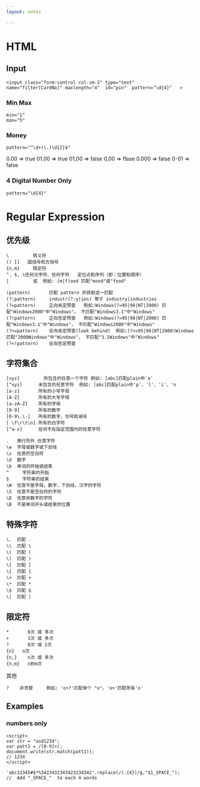 ```yaml
---
layout: notes

---
```


#   HTML 
##  Input 
```
<input class="form-control col-sm-2" type="text"  name="filter[CardNo]" maxlength="4"  id="pin"  pattern="\d{4}"   >
```
### Min Max 
```
min="1" 
max="5"
```


### Money 
```
pattern="^\d+(\.)\d{2}$" 
```
0.00  => true
01.00 => true
01,00 => false
0,00  => flase
0.000 => false
0-01  => false
### 4 Digital Number Only 
```
pattern="\d{4}"
```

#  Regular Expression 
##  优先级
```
\	      转义符
() []   圆括号和方括号
{n,m}	  限定符
^, $, \任何元字符、任何字符	定位点和序列（即：位置和顺序）
|	      或  例如: (m|f)ood 匹配"mood"或"food"
```
```
(pattern)   	匹配 pattern 并获取这一匹配
(?:pattern) 	industr(?:y|ies) 等于 industry|industries
(?=pattern)  	正向肯定预查   例如:Windows(?=95|98|NT|2000) 匹配"Windows2000"中"Windows"， 不匹配"Windows3.1"中"Windows"
(?!pattern) 	正向否定预查   例如:Windows(?=95|98|NT|2000) 匹配"Windows3.1"中"Windows"， 不匹配"Windows2000"中"Windows"
(?<=pattern) 	反向肯定预查(look behind)  例如:(?<=95|98|NT|2000)Windows 匹配"2000Windows"中"Windows"， 不匹配"3.1Windows"中"Windows"
(?<!pattern)	反向否定预查
```
##  字符集合
```
[xyz]		  所包含的任意一个字符 例如: [abc]匹配plain中'a'
[^xyz]		未包含的任意字符  例如: [abc]匹配plain中'p'、'l'、'i'、'n
[a-z] 		所有的小写字母 
[A-Z] 		所有的大写字母 
[a-zA-Z] 	所有的字母 
[0-9] 		所有的数字 
[0-9\.\-] 	所有的数字，句号和减号 
[ \f\r\t\n] 所有的白字符
[^a-z]		任何不在指定范围内的任意字符
```
```
.	换行符外 任意字符
\w	字母或数字或下划线
\s	任意的空白符
\d	数字
\b	单词的开始或结束
^	  字符串的开始
$	  字符串的结束
\W	任意不是字母，数字，下划线，汉字的字符
\S	任意不是空白符的字符
\D	任意非数字的字符
\B	不是单词开头或结束的位置
```
##    特殊字符
```
\.  匹配 .
\\  匹配 \ 
\(  匹配 (
\)  匹配 )
\[  匹配 [
\{  匹配 {
\+  匹配 +
\*  匹配 *
\$  匹配 $
\|  匹配 |
```
##    限定符
```
*	    0次 或 多次
+	    1次 或 多次
?	    0次 或 1次
{n}	  n次
{n,}	n次 或 多次
{n,m}	n到m次

```
其他
```
?    非贪婪     例如: 'o+?'匹配单个 "o"，'o+'匹配所有'o'
```

## Examples
### numbers only
```
<script>
var str = "asd1234";
var patt1 = /[0-9]+/;
document.write(str.match(patt1));
// 1234
</script>
```

```
'abc12345#$*%3423432343423234342'.replace(/(.{4})/g,"$1_SPACE_");   
//  Add "_SPACE_"  to each 4 words 
```


